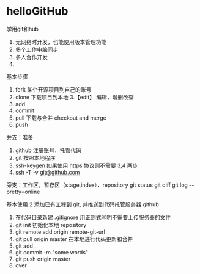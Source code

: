 # helloGitHub
学用git和hub

1. 无网络时开发，也能使用版本管理功能
2. 多个工作电脑同步
3. 多人合作开发
4. 

基本步骤
1. fork   某个开源项目到自己的账号
2. clone  下载项目到本地
3.【edit】 编辑，增删改查
4. add
5. commit
6. pull   下载与合并 checkout and merge
7. push

旁支：准备
1. github 注册账号，托管代码
2. git    按照本地程序
3. ssh-keygen  如果使用 https 协议则不需要 3,4 两步
4. ssh -T -v git@github.com

旁支：工作区，暂存区（stage,index），repository
git status
git diff
git log --pretty=online

基本使用 2 添加已有工程到 git, 并推送到代码托管服务器 github
1. 在代码目录新建 .gitignore 用正则式写明不需要上传服务器的文件
2. git init  初始化本地 repository
3. git remote add origin remote-git-url
4. git pull origin master 在本地进行代码更新和合并
5. git add .
6. git commit -m "some words"
7. git push origin master
8. over

